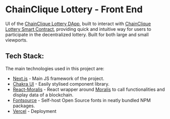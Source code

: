 
# ChainClique Lottery - Front End

UI of the [ChainClique Lottery DApp](https://www.chaincliquelottery.online), built to interact with [ChainClique Lottery Smart Contract](https://github.com/Vik-C204/ChainClique-Lottery-BackEnd-Smart-Contract), providing quick and intuitive way
for users to participate in the decentralized lottery. Built for both large and small viewports. 





## Tech Stack:

The main technologies used in this project are:

- [Next.js](https://nextjs.org/) - Main JS framework of the project.
- [Chakra UI](https://chakra-ui.com/) - Easily stylised component library.
- [React-Moralis](https://chakra-ui.com/) - React wrapper around [Moralis](https://moralis.io/) to call functionalities and display data of a blockchain.
- [Fontsource](https://fontsource.org/) - Self-host Open Source fonts in neatly bundled NPM packages.
- [Vercel](https://vercel.com/) - Deployment




